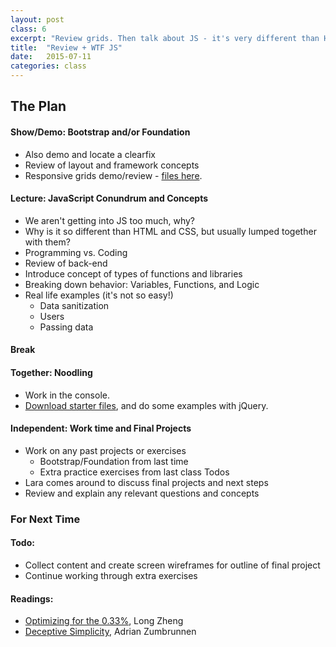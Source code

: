 ```yaml
---
layout: post
class: 6
excerpt: "Review grids. Then talk about JS - it's very different than HTML and CSS. IMHO, needs to be in it's own category. Let's investigate."
title:  "Review + WTF JS"
date:   2015-07-11
categories: class
---
```


## The Plan

#### <span class="post-title-pre">Show/Demo:</span> Bootstrap and/or Foundation

* Also demo and locate a clearfix
* Review of layout and framework concepts
* Responsive grids demo/review - [files here](http://stuff.notlaura.com/downloads/grids.zip).

#### <span class="post-title-pre">Lecture:</span> JavaScript Conundrum and Concepts

* We aren't getting into JS too much, why?
* Why is it so different than HTML and CSS, but usually lumped together with them?
* Programming vs. Coding
* Review of back-end
* Introduce concept of types of functions and libraries
* Breaking down behavior: Variables, Functions, and Logic
* Real life examples (it's not so easy!)
	* Data sanitization
	* Users
	* Passing data

#### Break

#### <span class="post-title-pre">Together:</span> Noodling

* Work in the console. 
* [Download starter files](http://stuff.notlaura.com/downloads/jquery_exercise.zip), and do some examples with jQuery.

#### <span class="post-title-pre">Independent:</span> Work time and Final Projects

* Work on any past projects or exercises 
	* Bootstrap/Foundation from last time 
	* Extra practice exercises from last class Todos
* Lara comes around to discuss final projects and next steps
* Review and explain any relevant questions and concepts


<div class="notice post-todos" markdown="1">

### For Next Time

#### Todo:

* Collect content and create screen wireframes for outline of final project
* Continue working through extra exercises

#### Readings:

* [Optimizing for the 0.33%](http://www.istartedsomething.com/20140911/optimising-for-the-0-33/), Long Zheng
* [Deceptive Simplicity](http://azumbrunnen.me/blog/deceptive-simplicity/), Adrian Zumbrunnen


</div>